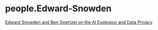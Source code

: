# people.Edward-Snowden
[Edward Snowden and Ben Goertzel on the AI Explosion and Data Privacy](https://youtu.be/4H_iWpWG_c0)
